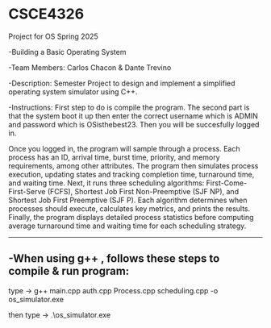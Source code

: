 # CSCE4326
Project for OS Spring 2025

-Building a Basic Operating System

-Team Members: Carlos Chacon & Dante Trevino

-Description: Semester Project to design and implement a simplified operating system simulator using C++.

-Instructions: First step to do is compile the program. 
The second part is that the system boot it up then enter the correct username which is ADMIN and password which is OSisthebest23. 
Then you will be succesfully logged in.

Once you logged in, the program will sample through a process. Each process has an ID, arrival time, burst time, priority, and memory requirements, among other attributes. The program then simulates process execution, updating states and tracking completion time, turnaround time, and waiting time. Next, it runs three scheduling algorithms: First-Come-First-Serve (FCFS), Shortest Job First Non-Preemptive (SJF NP), and Shortest Job First Preemptive (SJF P). Each algorithm determines when processes should execute, calculates key metrics, and prints the results. Finally, the program displays detailed process statistics before computing average turnaround time and waiting time for each scheduling strategy.

--------------------------------------------------------------------------------------
-When using g++ , follows these steps to compile & run program:
-
type -> g++ main.cpp auth.cpp Process.cpp scheduling.cpp -o os_simulator.exe
  
  then type -> .\os_simulator.exe




